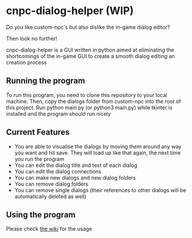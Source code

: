 # cnpc-dialog-helper (WIP)
Do you like custom-npc's but also dislike the in-game dialog editor?

Then look no further!

cnpc-dialog-helper is a GUI written in python aimed at eliminating the shortcomings of the in-game GUI to create a smooth dialog editing an creation process

## Running the program

To run this program, you need to clone this repository to your local machine. Then, copy the dialogs folder from custom-npc into the root of this project. 
Run python main.py (or python3 main.py) while tkinter is installed and the program should run nicely

## Current Features

- You are able to visualise the dialogs by moving them around any way you want and hit save. They will load up like that again, the next time you run the program
- You can edit the dialog title and text of each dialog
- You can edit the dialog connections
- You can make new dialogs and new dialog folders
- You can remove dialog folders
- You can remove single dialogs (their references to other dialogs will be automatically deleted as well)

## Using the program

Please check [the wiki](https://github.com/JanMoritzP/cnpc-dialog-helper/wiki/Using-this-program) for the usage

